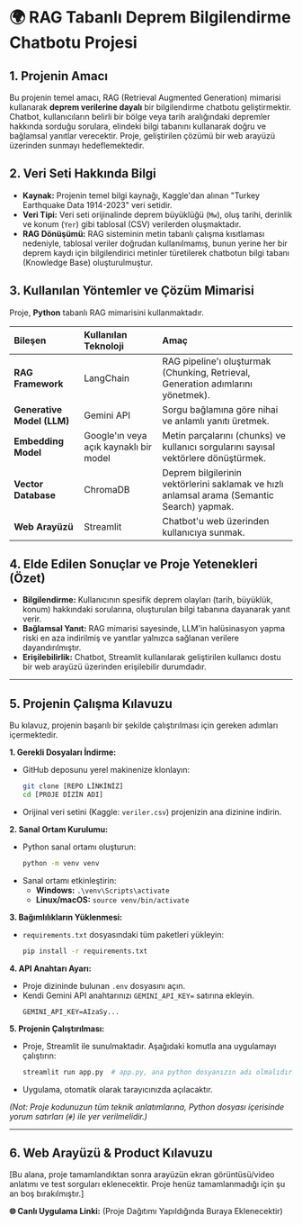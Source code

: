 # 🌍 RAG Tabanlı Deprem Bilgilendirme Chatbotu Projesi

## 1. Projenin Amacı

Bu projenin temel amacı, RAG (Retrieval Augmented Generation) mimarisi kullanarak **deprem verilerine dayalı** bir bilgilendirme chatbotu geliştirmektir. Chatbot, kullanıcıların belirli bir bölge veya tarih aralığındaki depremler hakkında sorduğu sorulara, elindeki bilgi tabanını kullanarak doğru ve bağlamsal yanıtlar verecektir. Proje, geliştirilen çözümü bir web arayüzü üzerinden sunmayı hedeflemektedir.

## 2. Veri Seti Hakkında Bilgi

* **Kaynak:** Projenin temel bilgi kaynağı, Kaggle'dan alınan "Turkey Earthquake Data 1914-2023" veri setidir.
* **Veri Tipi:** Veri seti orijinalinde deprem büyüklüğü (`Mw`), oluş tarihi, derinlik ve konum (`Yer`) gibi tablosal (CSV) verilerden oluşmaktadır.
* **RAG Dönüşümü:** RAG sisteminin metin tabanlı çalışma kısıtlaması nedeniyle, tablosal veriler doğrudan kullanılmamış, bunun yerine her bir deprem kaydı için bilgilendirici metinler türetilerek chatbotun bilgi tabanı (Knowledge Base) oluşturulmuştur.

## 3. Kullanılan Yöntemler ve Çözüm Mimarisi

Proje, **Python** tabanlı RAG mimarisini kullanmaktadır.

| Bileşen | Kullanılan Teknoloji | Amaç |
| :--- | :--- | :--- |
| **RAG Framework** | LangChain | RAG pipeline'ı oluşturmak (Chunking, Retrieval, Generation adımlarını yönetmek). |
| **Generative Model (LLM)** | Gemini API | Sorgu bağlamına göre nihai ve anlamlı yanıtı üretmek. |
| **Embedding Model** | Google'ın veya açık kaynaklı bir model | Metin parçalarını (chunks) ve kullanıcı sorgularını sayısal vektörlere dönüştürmek. |
| **Vector Database** | ChromaDB | Deprem bilgilerinin vektörlerini saklamak ve hızlı anlamsal arama (Semantic Search) yapmak. |
| **Web Arayüzü** | Streamlit | Chatbot'u web üzerinden kullanıcıya sunmak. |

## 4. Elde Edilen Sonuçlar ve Proje Yetenekleri (Özet)

* **Bilgilendirme:** Kullanıcının spesifik deprem olayları (tarih, büyüklük, konum) hakkındaki sorularına, oluşturulan bilgi tabanına dayanarak yanıt verir.
* **Bağlamsal Yanıt:** RAG mimarisi sayesinde, LLM'in halüsinasyon yapma riski en aza indirilmiş ve yanıtlar yalnızca sağlanan verilere dayandırılmıştır.
* **Erişilebilirlik:** Chatbot, Streamlit kullanılarak geliştirilen kullanıcı dostu bir web arayüzü üzerinden erişilebilir durumdadır.

***

## 5. Projenin Çalışma Kılavuzu 

Bu kılavuz, projenin başarılı bir şekilde çalıştırılması için gereken adımları içermektedir.

**1. Gerekli Dosyaları İndirme:**

* GitHub deposunu yerel makinenize klonlayın:
    ```bash
    git clone [REPO LİNKİNİZ]
    cd [PROJE DİZİN ADI]
    ```
* Orijinal veri setini (Kaggle: `veriler.csv`) projenizin ana dizinine indirin.

**2. Sanal Ortam Kurulumu:**

* Python sanal ortamı oluşturun:
    ```bash
    python -m venv venv
    ```
* Sanal ortamı etkinleştirin:
    * **Windows:** `.\venv\Scripts\activate`
    * **Linux/macOS:** `source venv/bin/activate`

**3. Bağımlılıkların Yüklenmesi:**

* `requirements.txt` dosyasındaki tüm paketleri yükleyin:
    ```bash
    pip install -r requirements.txt
    ```

**4. API Anahtarı Ayarı:**

* Proje dizininde bulunan `.env` dosyasını açın.
* Kendi Gemini API anahtarınızı `GEMINI_API_KEY=` satırına ekleyin.
    ```
    GEMINI_API_KEY=AIzaSy...
    ```

**5. Projenin Çalıştırılması:**

* Proje, Streamlit ile sunulmaktadır. Aşağıdaki komutla ana uygulamayı çalıştırın:
    ```bash
    streamlit run app.py  # app.py, ana python dosyanızın adı olmalıdır
    ```
* Uygulama, otomatik olarak tarayıcınızda açılacaktır.

*(Not: Proje kodunuzun tüm teknik anlatımlarına, Python dosyası içerisinde yorum satırları (`#`) ile yer verilmelidir.)*

***

## 6. Web Arayüzü & Product Kılavuzu

[Bu alana, proje tamamlandıktan sonra arayüzün ekran görüntüsü/video anlatımı ve test sorguları eklenecektir. Proje henüz tamamlanmadığı için şu an boş bırakılmıştır.]

**🌐 Canlı Uygulama Linki:** (Proje Dağıtımı Yapıldığında Buraya Eklenecektir)
